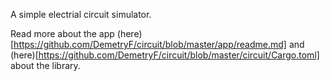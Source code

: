 A simple electrial circuit simulator.

Read more about the app (here)[https://github.com/DemetryF/circuit/blob/master/app/readme.md] and (here)[https://github.com/DemetryF/circuit/blob/master/circuit/Cargo.toml] about the library.